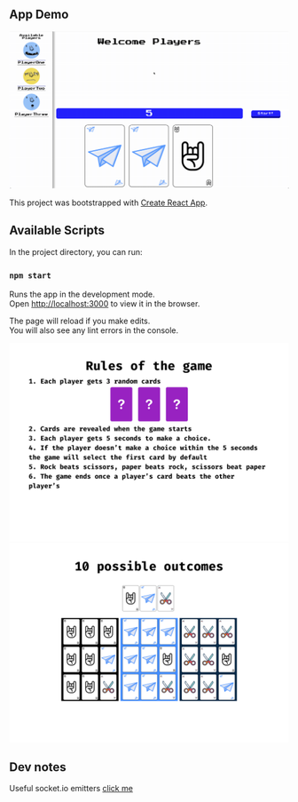 ## App Demo

![App Demo](/img/app_demo.gif)

This project was bootstrapped with [Create React App](https://github.com/facebook/create-react-app).

## Available Scripts

In the project directory, you can run:

### `npm start`

Runs the app in the development mode.<br>
Open [http://localhost:3000](http://localhost:3000) to view it in the browser.

The page will reload if you make edits.<br>
You will also see any lint errors in the console.

![Rules of the game](/img/rules.png)
![Outcomes](/img/outcomes.png)

## Dev notes

Useful socket.io emitters [click me](https://stackoverflow.com/questions/10058226/send-response-to-all-clients-except-sender)
